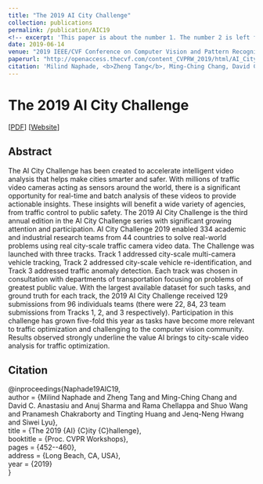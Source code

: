 ```yaml
---
title: "The 2019 AI City Challenge"
collection: publications
permalink: /publication/AIC19
<!-- excerpt: 'This paper is about the number 1. The number 2 is left for future work.' -->
date: 2019-06-14
venue: "2019 IEEE/CVF Conference on Computer Vision and Pattern Recognition - 3rd AI City Challenge Workshop"
paperurl: "http://openaccess.thecvf.com/content_CVPRW_2019/html/AI_City/Naphade_The_2019_AI_City_Challenge_CVPRW_2019_paper.html"
citation: 'Milind Naphade, <b>Zheng Tang</b>, Ming-Ching Chang, David C Anastasiu, Anuj Sharma, Rama Chellappa, Shuo Wang, Pranamesh Chakraborty, Tingting Huang, Jenq-Neng Hwang and Siwei Lyu. "The 2019 AI City Challenge". <i>Proceedings of 2019 IEEE/CVF Conference on Computer Vision and Pattern Recognition Workshops (CVPRW 2019)</i>. pp. 452-460. 2019.'
---
```

# The 2019 AI City Challenge

[<a href="http://openaccess.thecvf.com/content_CVPRW_2019/html/AI_City/Naphade_The_2019_AI_City_Challenge_CVPRW_2019_paper.html">PDF</a>]
[<a href="https://www.aicitychallenge.org/2019-challenge/">Website</a>]

## Abstract
The AI City Challenge has been created to accelerate intelligent video analysis that helps make cities smarter and safer. With millions of traffic video cameras acting as sensors around the world, there is a significant opportunity for real-time and batch analysis of these videos to provide actionable insights. These insights will benefit a wide variety of agencies, from traffic control to public safety. The 2019 AI City Challenge is the third annual edition in the AI City Challenge series with significant growing attention and participation. AI City Challenge 2019 enabled 334 academic and industrial research teams from 44 countries to solve real-world problems using real city-scale traffic camera video data. The Challenge was launched with three tracks. Track 1 addressed city-scale multi-camera vehicle tracking, Track 2 addressed city-scale vehicle re-identification, and Track 3 addressed traffic anomaly detection. Each track was chosen in consultation with departments of transportation focusing on problems of greatest public value. With the largest available dataset for such tasks, and ground truth for each track, the 2019 AI City Challenge received 129 submissions from 96 individuals teams (there were 22, 84, 23 team submissions from Tracks 1, 2, and 3 respectively). Participation in this challenge has grown five-fold this year as tasks have become more relevant to traffic optimization and challenging to the computer vision community. Results observed strongly underline the value AI brings to city-scale video analysis for traffic optimization.

## Citation
@inproceedings{Naphade19AIC19,  
author = {Milind Naphade and Zheng Tang and Ming-Ching Chang and David C. Anastasiu and Anuj Sharma and Rama Chellappa and Shuo Wang and Pranamesh Chakraborty and Tingting Huang and Jenq-Neng Hwang and Siwei Lyu},  
title = {The 2019 {AI} {C}ity {C}hallenge},  
booktitle = {Proc. CVPR Workshops},  
pages = {452--460},  
address = {Long Beach, CA, USA},  
year = {2019}  
}
